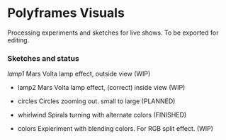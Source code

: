 # Polyframes Visuals

Processing experiments and sketches for live shows.
To be exported for editing.

### Sketches and status

_lamp1_
Mars Volta lamp effect, outside view (WIP)

- lamp2
Mars Volta lamp effect, (correct) inside view (WIP)

- circles
Circles zooming out. small to large (PLANNED)

- whirlwind
Spirals turning with alternate colors (FINISHED)

- colors
Expieriment with blending colors. For RGB split effect. (WIP)
